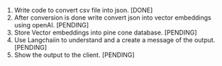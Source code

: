 1. Write code to convert csv file into json. [DONE]
2. After conversion is done write convert json into vector embeddings using openAI. [PENDING]
3. Store Vector embeddings into pine cone database. [PENDING]
4. Use Langchaiin to understand and a create a message of the output. [PENDING]
5. Show the output to the client. [PENDING]